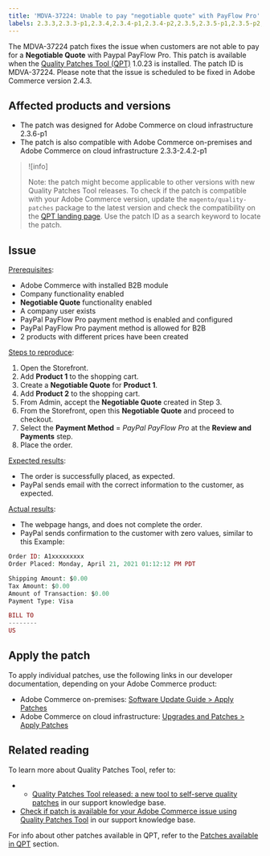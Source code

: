 ```yaml
---
title: 'MDVA-37224: Unable to pay "negotiable quote" with PayFlow Pro'
labels: 2.3.3,2.3.3-p1,2.3.4,2.3.4-p1,2.3.4-p2,2.3.5,2.3.5-p1,2.3.5-p2,2.3.6,2.3.6-p1,2.3.7,2.4.0,2.4.0-p1,2.4.1,2.4.1-p1,2.4.1-p2,2.4.2,2.4.2-p1,QPT 1.0.23,QPT patches,Magento Commerce,Magento Commerce Cloud,Quality Patches Tool,support tools,pay,Negotiable Quote,Paypal PayFlow Pro,Adobe Commerce,cloud infrastructure,on-premises,quality patches for Adobe Commerce
---
```


The MDVA-37224 patch fixes the issue when customers are not able to pay for a **Negotiable Quote** with Paypal PayFlow Pro. This patch is available when the [Quality Patches Tool (QPT)](https://devdocs.magento.com/guides/v2.4/comp-mgr/patching.html#mqp) 1.0.23 is installed. The patch ID is MDVA-37224. Please note that the issue is scheduled to be fixed in Adobe Commerce version 2.4.3.

## Affected products and versions

* The patch was designed for Adobe Commerce on cloud infrastructure 2.3.6-p1
* The patch is also compatible with Adobe Commerce on-premises and Adobe Commerce on cloud infrastructure 2.3.3-2.4.2-p1

>![info]
>
 >Note: the patch might become applicable to other versions with new Quality Patches Tool releases. To check if the patch is compatible with your Adobe Commerce version, update the `magento/quality-patches` package to the latest version and check the compatibility on the [QPT landing page](https://devdocs.magento.com/quality-patches/tool.html#patch-grid). Use the patch ID as a search keyword to locate the patch.

## Issue

<ins>Prerequisites</ins>:

* Adobe Commerce with installed B2B module
* Company functionality enabled
* **Negotiable Quote** functionality enabled
* A company user exists
* PayPal PayFlow Pro payment method is enabled and configured
* PayPal PayFlow Pro payment method is allowed for B2B
* 2 products with different prices have been created

<ins>Steps to reproduce</ins>:

1. Open the Storefront.
1. Add **Product 1** to the shopping cart.
1. Create a **Negotiable Quote** for **Product 1**.
1. Add **Product 2** to the shopping cart.
1. From Admin, accept the **Negotiable Quote** created in Step 3.
1. From the Storefront, open this **Negotiable Quote** and proceed to checkout.
1. Select the **Payment Method** = *PayPal PayFlow Pro* at the **Review and Payments** step.
1. Place the order.

<ins>Expected results</ins>:

* The order is successfully placed, as expected.
* PayPal sends email with the correct information to the customer, as expected.

<ins>Actual results</ins>:

* The webpage hangs, and does not complete the order.
* PayPal sends confirmation to the customer with zero values, similar to this Example:  

```php
Order ID: A1xxxxxxxxx
Order Placed: Monday, April 21, 2021 01:12:12 PM PDT

Shipping Amount: $0.00
Tax Amount: $0.00
Amount of Transaction: $0.00
Payment Type: Visa

BILL TO
--------
US
```


## Apply the patch

To apply individual patches, use the following links in our developer documentation, depending on your Adobe Commerce product:

* Adobe Commerce on-premises: [Software Update Guide > Apply Patches](https://devdocs.magento.com/guides/v2.4/comp-mgr/patching/mqp.html)
* Adobe Commerce on cloud infrastructure: [Upgrades and Patches > Apply Patches](https://devdocs.magento.com/cloud/project/project-patch.html)

## Related reading

To learn more about Quality Patches Tool, refer to:

* * [Quality Patches Tool released: a new tool to self-serve quality patches](https://support.magento.com/hc/en-us/articles/360047139492) in our support knowledge base.
* [Check if patch is available for your Adobe Commerce issue using Quality Patches Tool](https://support.magento.com/hc/en-us/articles/360047125252) in our support knowledge base.

For info about other patches available in QPT, refer to the [Patches available in QPT](https://support.magento.com/hc/en-us/sections/360010506631-Patches-available-in-MQP-tool-) section.

